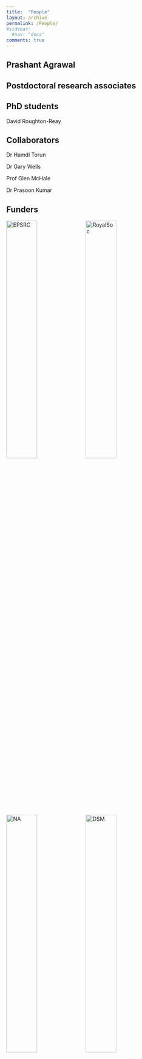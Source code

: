 ```yaml
---
title:  "People"
layout: archive
permalink: /People/
#sidebar:
  #nav: "docs"
comments: true
---
```

## Prashant Agrawal

## Postdoctoral research associates

## PhD students

David Roughton-Reay

## Collaborators

Dr Hamdi Torun

Dr Gary Wells

Prof Glen McHale

Dr Prasoon Kumar

## Funders

<img src="{{ site.url }}{{ site.baseurl }}/assets/EPSRC logo.png" alt="EPSRC" width="40%">&nbsp;
<img src="{{ site.url }}{{ site.baseurl }}/assets/RoyalSociety.png" alt="RoyalSoc" width="40%">&nbsp;
<img src="{{ site.url }}{{ site.baseurl }}/assets/NorthernAccelerator.png" alt="NA" width="40%">&nbsp;
<img src="{{ site.url }}{{ site.baseurl }}/assets/DSM-Network.jpg" alt="DSM" width="40%">&nbsp;
